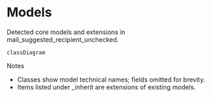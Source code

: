 # Models

Detected core models and extensions in mail_suggested_recipient_unchecked.

```mermaid
classDiagram
```

Notes
- Classes show model technical names; fields omitted for brevity.
- Items listed under _inherit are extensions of existing models.
